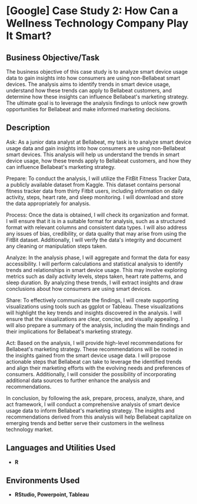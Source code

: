 <h1>[Google] Case Study 2: How Can a Wellness Technology Company Play It Smart?</h1>

<h2>Business Objective/Task</h2>
The business objective of this case study is to analyze smart device usage data to gain insights into how consumers are using non-Bellabeat smart devices. The analysis aims to identify trends in smart device usage, understand how these trends can apply to Bellabeat customers, and determine how these insights can influence Bellabeat's marketing strategy. The ultimate goal is to leverage the analysis findings to unlock new growth opportunities for Bellabeat and make informed marketing decisions.

<br />

<h2>Description</h2>

Ask:
As a junior data analyst at Bellabeat, my task is to analyze smart device usage data and gain insights into how consumers are using non-Bellabeat smart devices. This analysis will help us understand the trends in smart device usage, how these trends apply to Bellabeat customers, and how they can influence Bellabeat's marketing strategy.

Prepare:
To conduct the analysis, I will utilize the FitBit Fitness Tracker Data, a publicly available dataset from Kaggle. This dataset contains personal fitness tracker data from thirty Fitbit users, including information on daily activity, steps, heart rate, and sleep monitoring. I will download and store the data appropriately for analysis.

Process:
Once the data is obtained, I will check its organization and format. I will ensure that it is in a suitable format for analysis, such as a structured format with relevant columns and consistent data types. I will also address any issues of bias, credibility, or data quality that may arise from using the FitBit dataset. Additionally, I will verify the data's integrity and document any cleaning or manipulation steps taken.

Analyze:
In the analysis phase, I will aggregate and format the data for easy accessibility. I will perform calculations and statistical analysis to identify trends and relationships in smart device usage. This may involve exploring metrics such as daily activity levels, steps taken, heart rate patterns, and sleep duration. By analyzing these trends, I will extract insights and draw conclusions about how consumers are using smart devices.

Share:
To effectively communicate the findings, I will create supporting visualizations using tools such as ggplot or Tableau. These visualizations will highlight the key trends and insights discovered in the analysis. I will ensure that the visualizations are clear, concise, and visually appealing. I will also prepare a summary of the analysis, including the main findings and their implications for Bellabeat's marketing strategy.

Act:
Based on the analysis, I will provide high-level recommendations for Bellabeat's marketing strategy. These recommendations will be rooted in the insights gained from the smart device usage data. I will propose actionable steps that Bellabeat can take to leverage the identified trends and align their marketing efforts with the evolving needs and preferences of consumers. Additionally, I will consider the possibility of incorporating additional data sources to further enhance the analysis and recommendations.

In conclusion, by following the ask, prepare, process, analyze, share, and act framework, I will conduct a comprehensive analysis of smart device usage data to inform Bellabeat's marketing strategy. The insights and recommendations derived from this analysis will help Bellabeat capitalize on emerging trends and better serve their customers in the wellness technology market.
<br />


<h2>Languages and Utilities Used</h2>

- <b>R</b> 

<h2>Environments Used </h2>

- <b>RStudio, Powerpoint, Tableau</b> 

